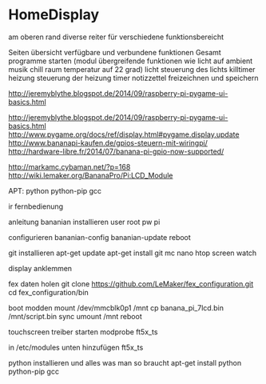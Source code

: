 # HomeDisplay

am oberen rand diverse reiter für verschiedene funktionsbereicht

Seiten
	übersicht
		verfügbare und verbundene funktionen
		Gesamt programme starten (modul übergreifende funktionen wie licht auf ambient musik chill raum temperatur auf 22 grad)
	licht
		steuerung des lichts
		killtimer
	heizung
		steuerung der heizung
		timer
	notizzettel
		freizeichnen und speichern
		

http://jeremyblythe.blogspot.de/2014/09/raspberry-pi-pygame-ui-basics.html

http://jeremyblythe.blogspot.de/2014/09/raspberry-pi-pygame-ui-basics.html
http://www.pygame.org/docs/ref/display.html#pygame.display.update
http://www.bananapi-kaufen.de/gpios-steuern-mit-wiringpi/
http://hardware-libre.fr/2014/07/banana-pi-gpio-now-supported/

http://markamc.cybaman.net/?p=168
http://wiki.lemaker.org/BananaPro/Pi:LCD_Module

APT: python python-pip gcc

ir fernbedienung


anleitung
bananian installieren
user root pw pi


configurieren
	bananian-config
	bananian-update
	reboot
	
git installieren
	apt-get update
	apt-get install git mc nano htop screen watch
	
display anklemmen

fex daten holen
	git clone https://github.com/LeMaker/fex_configuration.git
	cd fex_configuration/bin
	
boot modden
	mount /dev/mmcblk0p1 /mnt
	cp banana_pi_7lcd.bin /mnt/script.bin
	sync
	umount /mnt
	reboot
	
touchscreen treiber starten
	modprobe ft5x_ts
	
in /etc/modules unten hinzufügen
	ft5x_ts

python installieren und alles was man so braucht
	apt-get install python python-pip gcc
	
